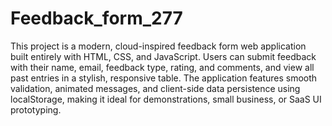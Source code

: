# Feedback_form_277
This project is a modern, cloud-inspired feedback form web application built entirely with HTML, CSS, and JavaScript. Users can submit feedback with their name, email, feedback type, rating, and comments, and view all past entries in a stylish, responsive table. The application features smooth validation, animated messages, and client-side data persistence using localStorage, making it ideal for demonstrations, small business, or SaaS UI prototyping.
